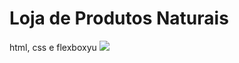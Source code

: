 # Loja de Produtos Naturais

html, css e flexboxyu
<img src="https://github.com/dieegobs/loja-de-produtos-naturais/blob/main/images/Site.png?raw=true"/>
